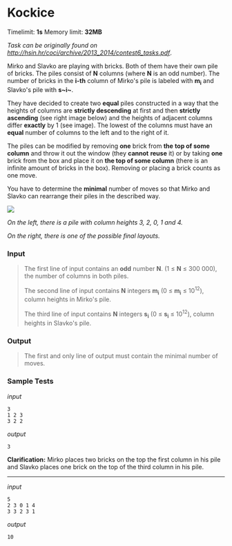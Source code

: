 # Kockice

Timelimit: **1s** Memory limit: **32MB**

*Task can be originally found on http://hsin.hr/coci/archive/2013_2014/contest6_tasks.pdf*.

Mirko and Slavko are playing with bricks. Both of them have their own
pile of bricks. The piles consist of **N** columns (where **N** is an
odd number). The number of bricks in the **i-th** column of Mirko's
pile is labeled with **m<sub>i</sub>** and Slavko's pile with **s~i~**.

They have decided to create two **equal** piles constructed in a way
that the heights of columns are **strictly descending** at first and
then **strictly ascending** (see right image below) and the heights of
adjacent columns differ **exactly** by 1 (see image). The lowest of the
columns must have an **equal** number of columns to the left and to the
right of it.

The piles can be modified by removing **one** brick from **the** **top
of some column** and throw it out the window (they **cannot** **reuse**
it) or by taking **one** brick from the box and place it on **the top of
some column** (there is an infinite amount of bricks in the box).
Removing or placing a brick counts as one move.

You have to determine the **minimal** number of moves so that Mirko and
Slavko can rearrange their piles in the described way.

![](/_static/img/tasks/kockice.png)

*On the left, there is a pile with column heights 3, 2, 0, 1 and 4.*

*On the right, there is one of the possible final layouts.*

### Input
> The first line of input contains an **odd** number **N**. (1 ≤ **N** ≤
> 300 000), the number of columns in both piles.
>
> The second line of input contains **N** integers **m<sub>i</sub>** (0 ≤ **m<sub>i</sub>**
> ≤ 10<sup>12</sup>), column heights in Mirko's pile.
>
> The third line of input contains **N** integers **s<sub>i</sub>** (0 ≤ **s<sub>i</sub>** ≤
> 10<sup>12</sup>), column heights in Slavko's pile.

### Output
> The first and only line of output must contain the minimal number of
> moves.

### Sample Tests
_input_

```
3
1 2 3
3 2 2
```

_output_
```
3
```

**Clarification:** Mirko places two bricks on the top the first column in his pile and Slavko places one brick on the top of the third column in his pile.


---

_input_

```
5
2 3 0 1 4
3 3 2 3 1
```

_output_
```
10
```